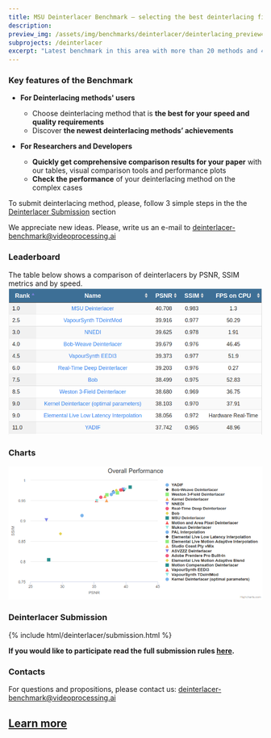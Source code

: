 ```yaml
---
title: MSU Deinterlacer Benchmark — selecting the best deinterlacing filter
description:
preview_img: /assets/img/benchmarks/deinterlacer/deinterlacing_preview480x270.png
subprojects: /deinterlacer
excerpt: "Latest benchmark in this area with more than 20 methods and 40 video sequences. Total length of the sequences is 834 frames"
---
```


<script src="https://code.highcharts.com/highcharts.js"></script>
<script src="https://code.highcharts.com/modules/exporting.js"></script>
<script src="https://code.highcharts.com/modules/export-data.js"></script>
<script src="https://code.highcharts.com/modules/accessibility.js"></script>
<script src="https://ajax.googleapis.com/ajax/libs/jquery/1.8.2/jquery.min.js"></script>
<script src="https://code.highcharts.com/highcharts-more.js"></script>
<link rel="stylesheet" type="text/css" href="https://cdn.datatables.net/1.10.22/css/jquery.dataTables.css">
<script type="text/javascript" charset="utf8"
   src="https://cdn.datatables.net/1.10.22/js/jquery.dataTables.js"></script>

<style>
    .subproject-links {
        display: flex;
        flex-wrap: wrap;
        margin-top: 20px;
    }

    .subproject-links a {
        background-color: #f0f0f0;
        color: black;
        font-size: 16px;
        padding: 10px 15px;

        text-align: center;
        text-decoration: none;

        margin: 4px 8px;
        border-radius: 10px;
    }

    .subproject-links a:hover {
        background-color: #e0e0e0;
        text-decoration: none;
    }

    table.deint {
        display: table;
    }
</style>



### Key features of the Benchmark


*   **For Deinterlacing methods' users**
    *   Choose deinterlacing method that is **the best for your speed and quality requirements**
    *   Discover **the newest deinterlacing methods’ achievements**

*   **For Researchers and Developers**
    *   **Quickly get comprehensive comparison results for your paper** with our tables, visual comparison tools and performance plots
    *   **Check the performance** of your deinterlacing method on the complex cases


To submit deinterlacing method, please, follow 3 simple steps in the the [Deinterlacer Submission](#participate) section

We appreciate new ideas. Please, write us an e-mail to <deinterlacer-benchmark@videoprocessing.ai>



### <span id="leaderboard"></span> Leaderboard

The table below shows a comparison of deinterlacers by PSNR, SSIM metrics and by speed.
<a href="https://videoprocessing.ai/benchmarks/deinterlacer.html"><img src="/assets/img/benchmarks/deinterlacer/leaderboard.png"></a>



### Charts

<a href="https://videoprocessing.ai/benchmarks/deinterlacer.html"><img src="/assets/img/benchmarks/deinterlacer/chart.png"></a>



### <span id="participate"></span> Deinterlacer Submission

{% include html/deinterlacer/submission.html %}

**If you would like to participate read the full submission rules [here](https://videoprocessing.ai/benchmarks/deinterlacer.html#participate).**

### <span id="contacts"></span>Contacts

For questions and propositions, please contact us: <deinterlacer-benchmark@videoprocessing.ai>

## [Learn more](https://videoprocessing.ai/benchmarks/deinterlacer.html)